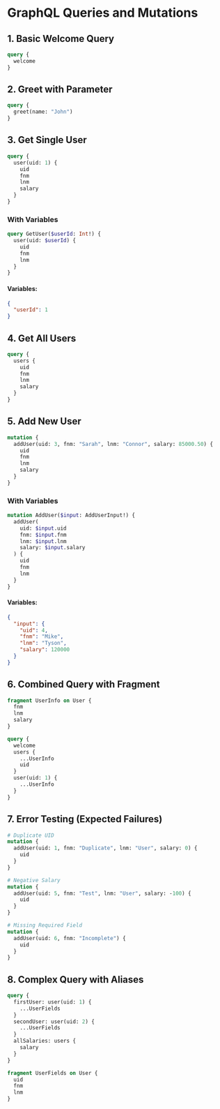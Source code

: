 # GraphQL Queries and Mutations

## 1. Basic Welcome Query

```graphql
query {
  welcome
}
```

## 2. Greet with Parameter

```graphql
query {
  greet(name: "John")
}
```

## 3. Get Single User

```graphql
query {
  user(uid: 1) {
    uid
    fnm
    lnm
    salary
  }
}
```

### With Variables

```graphql
query GetUser($userId: Int!) {
  user(uid: $userId) {
    uid
    fnm
    lnm
  }
}
```

#### Variables:

```json
{
  "userId": 1
}
```

## 4. Get All Users

```graphql
query {
  users {
    uid
    fnm
    lnm
    salary
  }
}
```

## 5. Add New User

```graphql
mutation {
  addUser(uid: 3, fnm: "Sarah", lnm: "Connor", salary: 85000.50) {
    uid
    fnm
    lnm
    salary
  }
}
```

### With Variables

```graphql
mutation AddUser($input: AddUserInput!) {
  addUser(
    uid: $input.uid
    fnm: $input.fnm
    lnm: $input.lnm
    salary: $input.salary
  ) {
    uid
    fnm
    lnm
  }
}
```

#### Variables:

```json
{
  "input": {
    "uid": 4,
    "fnm": "Mike",
    "lnm": "Tyson",
    "salary": 120000
  }
}
```

## 6. Combined Query with Fragment

```graphql
fragment UserInfo on User {
  fnm
  lnm
  salary
}

query {
  welcome
  users {
    ...UserInfo
    uid
  }
  user(uid: 1) {
    ...UserInfo
  }
}
```

## 7. Error Testing (Expected Failures)

```graphql
# Duplicate UID
mutation {
  addUser(uid: 1, fnm: "Duplicate", lnm: "User", salary: 0) {
    uid
  }
}

# Negative Salary
mutation {
  addUser(uid: 5, fnm: "Test", lnm: "User", salary: -100) {
    uid
  }
}

# Missing Required Field
mutation {
  addUser(uid: 6, fnm: "Incomplete") {
    uid
  }
}
```

## 8. Complex Query with Aliases

```graphql
query {
  firstUser: user(uid: 1) {
    ...UserFields
  }
  secondUser: user(uid: 2) {
    ...UserFields
  }
  allSalaries: users {
    salary
  }
}

fragment UserFields on User {
  uid
  fnm
  lnm
}
```
